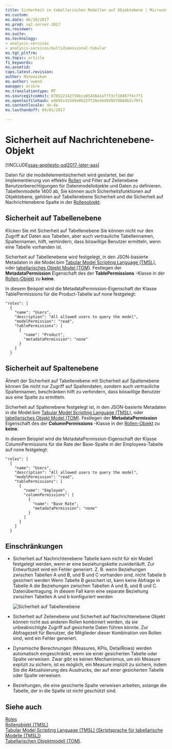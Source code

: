 ```yaml
---
title: Sicherheit in tabellarischen Modellen auf Objektebene | Microsoft Docs
ms.custom: 
ms.date: 06/20/2017
ms.prod: sql-server-2017
ms.reviewer: 
ms.suite: 
ms.technology:
- analysis-services
- analysis-services/multidimensional-tabular
ms.tgt_pltfrm: 
ms.topic: article
f1_keywords: 
ms.assetid: 
caps.latest.revision: 
author: Minewiskan
ms.author: owend
manager: erikre
ms.translationtype: MT
ms.sourcegitcommit: 876522142756bca05416a1afff3cf10467f4c7f1
ms.openlocfilehash: ed695cd15d9e0622ff28ed449395f0684b2cf9f1
ms.contentlocale: de-de
ms.lasthandoff: 09/01/2017

---
```

# <a name="object-level-security"></a>Sicherheit auf Nachrichtenebene-Objekt

[!INCLUDE[ssas-appliesto-sql2017-later-aas](../../includes/ssas-appliesto-sql2017-later-aas.md)]

Daten für die modellelementsicherheit wird gestartet, bei der Implementierung von effektiv [Rollen](../../analysis-services/tabular-models/roles-ssas-tabular.md) und Filter auf Zeilenebene Benutzerberechtigungen für Datenmodellobjekte und Daten zu definieren. Tabellenmodelle 1400 ab, Sie können auch Sicherheitsfunktionen auf Objektebene, gehören auf Tabellenebene Sicherheit und die Sicherheit auf Nachrichtenebene Spalte in der [Rollenobjekt](../../analysis-services/tabular-models-scripting-language-objects/roles-object-tmsl.md).

## <a name="table-level-security"></a>Sicherheit auf Tabellenebene

Klicken Sie mit Sicherheit auf Tabellenebene Sie können nicht nur den Zugriff auf Daten aus Tabellen, aber auch vertrauliche Tabellennamen, Spaltennamen, hilft, verhindern, dass böswillige Benutzer ermitteln, wenn eine Tabelle vorhanden ist. 

 Sicherheit auf Tabellenebene wird festgelegt, in den JSON-basierte Metadaten in die Model.bim [Tabular Model Scripting Language (TMSL)](../../analysis-services/tabular-model-scripting-language-tmsl-reference.md), oder [tabellarisches Objekt Model (TOM)](../../analysis-services/tabular-model-programming-compatibility-level-1200/introduction-to-the-tabular-object-model-tom-in-analysis-services-amo.md). Festlegen der **MetadataPermission** Eigenschaft des der **TablePermissions** -Klasse in der [Rollen-Objekt](../../analysis-services/tabular-models-scripting-language-objects/roles-object-tmsl.md) zu **keine**.

In diesem Beispiel wird die MetadataPermission-Eigenschaft der Klasse TablePermissions für die Product-Tabelle auf none festgelegt:

```
"roles": [
  {
    "name": "Users",
    "description": "All allowed users to query the model",
    "modelPermission": "read",
    "tablePermissions": [
      {
        "name": "Product",
        "metadataPermission": "none"
      }
    ]
  }
```

## <a name="column-level-security"></a>Sicherheit auf Spaltenebene

Ähnelt der Sicherheit auf Tabellenebene mit Sicherheit auf Spaltenebene können Sie nicht nur Zugriff auf Spaltendaten, sondern auch vertrauliche Spaltennamen, beschränken hilft zu verhindern, dass böswillige Benutzer aus eine Spalte zu ermitteln.

 Sicherheit auf Spaltenebene festgelegt ist, in den JSON-basierte Metadaten in die Model.bim [Tabular Model Scripting Language (TMSL)](../../analysis-services/tabular-model-scripting-language-tmsl-reference.md), oder [tabellarisches Objekt Model (TOM)](../../analysis-services/tabular-model-programming-compatibility-level-1200/introduction-to-the-tabular-object-model-tom-in-analysis-services-amo.md). Festlegen der **MetadataPermission** Eigenschaft des der **ColumnPermissions** -Klasse in der [Rollen-Objekt](../../analysis-services/tabular-models-scripting-language-objects/roles-object-tmsl.md) zu **keine**.

In diesem Beispiel wird die MetadataPermission-Eigenschaft der Klasse ColumnPermissions für die Rate der Base-Spalte in der Employees-Tabelle auf none festgelegt:

```
"roles": [
  {
    "name": "Users",
    "description": "All allowed users to query the model",
    "modelPermission": "read",
    "tablePermissions": [
      {
        "name": "Employee",
        "columnPermissions": [
          {
            "name": "Base Rate",
            "metadataPermission": "none"
          }
        ]
      }
    ]
  }
```

## <a name="restrictions"></a>Einschränkungen

*  Sicherheit auf Nachrichtenebene Tabelle kann nicht für ein Modell festgelegt werden, wenn er eine beziehungskette zuwiderläuft. Zur Entwurfszeit wird ein Fehler generiert.
 Z. B. wenn Beziehungen zwischen Tabellen A und B, und B und C vorhanden sind, nicht Tabelle b gesichert werden Wenn Tabelle B gesichert ist, kann keine Abfrage in Tabelle A die Beziehungen zwischen Tabellen A und B, und B und C. Datenübertragung. In diesem Fall kann eine separate Beziehung zwischen Tabellen A und b konfiguriert werden

    ![Sicherheit auf Tabellenebene](../../analysis-services/tabular-models/media/ssas-ols.png)  


*  Sicherheit auf Zeilenebene und Sicherheit auf Nachrichtenebene Objekt können nicht aus anderen Rollen kombiniert werden, da sie unbeabsichtigte Zugriff auf gesicherte Daten führen könnte. Zur Abfragezeit für Benutzer, die Mitglieder dieser Kombination von Rollen sind, wird ein Fehler generiert.

*  Dynamische Berechnungen (Measures, KPIs, DetailRows) werden automatisch eingeschränkt, wenn sie einer gesicherten Tabelle oder Spalte verweisen. Zwar gibt es keinen Mechanismus, um ein Measure explizit zu sichern, ist es möglich, ein Measure implizit zu sichern, indem Sie die Aktualisierung des Ausdrucks, der auf einer gesicherten Tabelle oder Spalte verweisen.

*  Beziehungen, die eine gesicherte Spalte verweisen arbeiten, solange die Tabelle, der in die Spalte ist nicht geschützt sind.




## <a name="see-also"></a>Siehe auch  
[Roles](../../analysis-services/tabular-models/roles-ssas-tabular.md)  
[Rollenobjekt (TMSL)](../../analysis-services/tabular-models-scripting-language-objects/roles-object-tmsl.md)  
[Tabular Model Scripting Language (TMSL) (Skriptsprache für tabellarische Modelle (TMSL))](../../analysis-services/tabular-model-scripting-language-tmsl-reference.md)  
[Tabellarischen Objektmodell (TOM)](../../analysis-services/tabular-model-programming-compatibility-level-1200/introduction-to-the-tabular-object-model-tom-in-analysis-services-amo.md).

  
